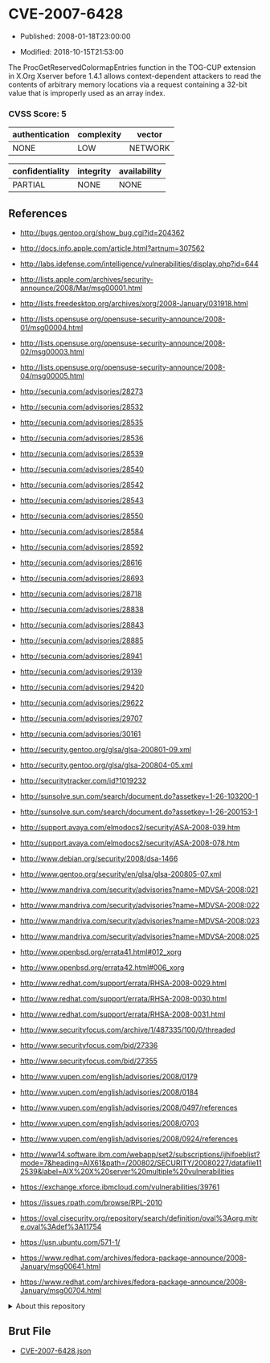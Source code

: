 # CVE-2007-6428

- Published: 2008-01-18T23:00:00

- Modified: 2018-10-15T21:53:00

The ProcGetReservedColormapEntries function in the TOG-CUP extension in X.Org Xserver before 1.4.1 allows context-dependent attackers to read the contents of arbitrary memory locations via a request containing a 32-bit value that is improperly used as an array index.

### CVSS Score: **5**

| authentication | complexity | vector |
| --- | --- | --- |
| NONE | LOW | NETWORK |

| confidentiality | integrity | availability |
| --- | --- | --- |
| PARTIAL | NONE | NONE |

## References

* http://bugs.gentoo.org/show_bug.cgi?id=204362

* http://docs.info.apple.com/article.html?artnum=307562

* http://labs.idefense.com/intelligence/vulnerabilities/display.php?id=644

* http://lists.apple.com/archives/security-announce/2008/Mar/msg00001.html

* http://lists.freedesktop.org/archives/xorg/2008-January/031918.html

* http://lists.opensuse.org/opensuse-security-announce/2008-01/msg00004.html

* http://lists.opensuse.org/opensuse-security-announce/2008-02/msg00003.html

* http://lists.opensuse.org/opensuse-security-announce/2008-04/msg00005.html

* http://secunia.com/advisories/28273

* http://secunia.com/advisories/28532

* http://secunia.com/advisories/28535

* http://secunia.com/advisories/28536

* http://secunia.com/advisories/28539

* http://secunia.com/advisories/28540

* http://secunia.com/advisories/28542

* http://secunia.com/advisories/28543

* http://secunia.com/advisories/28550

* http://secunia.com/advisories/28584

* http://secunia.com/advisories/28592

* http://secunia.com/advisories/28616

* http://secunia.com/advisories/28693

* http://secunia.com/advisories/28718

* http://secunia.com/advisories/28838

* http://secunia.com/advisories/28843

* http://secunia.com/advisories/28885

* http://secunia.com/advisories/28941

* http://secunia.com/advisories/29139

* http://secunia.com/advisories/29420

* http://secunia.com/advisories/29622

* http://secunia.com/advisories/29707

* http://secunia.com/advisories/30161

* http://security.gentoo.org/glsa/glsa-200801-09.xml

* http://security.gentoo.org/glsa/glsa-200804-05.xml

* http://securitytracker.com/id?1019232

* http://sunsolve.sun.com/search/document.do?assetkey=1-26-103200-1

* http://sunsolve.sun.com/search/document.do?assetkey=1-26-200153-1

* http://support.avaya.com/elmodocs2/security/ASA-2008-039.htm

* http://support.avaya.com/elmodocs2/security/ASA-2008-078.htm

* http://www.debian.org/security/2008/dsa-1466

* http://www.gentoo.org/security/en/glsa/glsa-200805-07.xml

* http://www.mandriva.com/security/advisories?name=MDVSA-2008:021

* http://www.mandriva.com/security/advisories?name=MDVSA-2008:022

* http://www.mandriva.com/security/advisories?name=MDVSA-2008:023

* http://www.mandriva.com/security/advisories?name=MDVSA-2008:025

* http://www.openbsd.org/errata41.html#012_xorg

* http://www.openbsd.org/errata42.html#006_xorg

* http://www.redhat.com/support/errata/RHSA-2008-0029.html

* http://www.redhat.com/support/errata/RHSA-2008-0030.html

* http://www.redhat.com/support/errata/RHSA-2008-0031.html

* http://www.securityfocus.com/archive/1/487335/100/0/threaded

* http://www.securityfocus.com/bid/27336

* http://www.securityfocus.com/bid/27355

* http://www.vupen.com/english/advisories/2008/0179

* http://www.vupen.com/english/advisories/2008/0184

* http://www.vupen.com/english/advisories/2008/0497/references

* http://www.vupen.com/english/advisories/2008/0703

* http://www.vupen.com/english/advisories/2008/0924/references

* http://www14.software.ibm.com/webapp/set2/subscriptions/ijhifoeblist?mode=7&heading=AIX61&path=/200802/SECURITY/20080227/datafile112539&label=AIX%20X%20server%20multiple%20vulnerabilities

* https://exchange.xforce.ibmcloud.com/vulnerabilities/39761

* https://issues.rpath.com/browse/RPL-2010

* https://oval.cisecurity.org/repository/search/definition/oval%3Aorg.mitre.oval%3Adef%3A11754

* https://usn.ubuntu.com/571-1/

* https://www.redhat.com/archives/fedora-package-announce/2008-January/msg00641.html

* https://www.redhat.com/archives/fedora-package-announce/2008-January/msg00704.html

<details>
<summary>About this repository</summary> 

  This repository is part of the project [Live Hack CVE](https://github.com/Live-Hack-CVE). Main website can be found [www.live-hack.org](https://www.live-hack.org) 
  
  Made by [Sn0wAlice](https://github.com/Sn0wAlice) for the people that care about security and need to have a feed of the latest CVEs. Hope you enjoy it, don't forget to star the repo and follow me on [Twitter](https://twitter.com/Sn0wAlice) and [Github](https://github.com/Sn0wAlice). And that is my [personnal website](https://www.alice-snow.me/)

  - [Home Page](https://github.com/Live-Hack-CVE)
  - [Framework](https://github.com/Live-Hack-CVE/cve-framework)
  - [CVE database](https://github.com/Live-Hack-CVE/full_database)
  - [Changelog](https://github.com/Live-Hack-CVE/Changelog)
</details>

## Brut File

* [CVE-2007-6428.json](https://raw.githubusercontent.com/Live-Hack-CVE/full_database/main/cves/2007/CVE-2007-6428.json)


